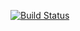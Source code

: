 [![Build Status](https://cloud.drone.io/api/badges/albertboston/test/status.svg)](https://cloud.drone.io/albertboston/test)
